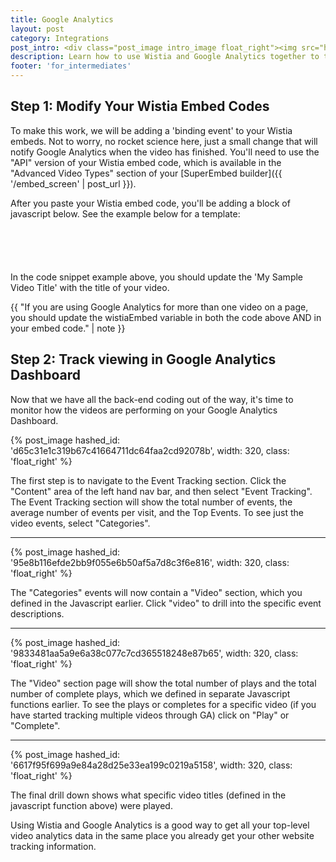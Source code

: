 ```yaml
---
title: Google Analytics
layout: post
category: Integrations
post_intro: <div class="post_image intro_image float_right"><img src="http://embed.wistia.com/deliveries/85df32f894f2b308139bd9feb49c8c04aed6efbd.png" width="250px" alt="google-analytics2" /></div><p>At Wistia, we love analytics.  While ours are pretty sweet, there are lots of tools out there, like <a href="http://google.com/analytics" title="google analytics">Google Analytics</a>. While Wistia's analytics give you more in-depth information on video plays, putting basic 'video play' stats in Google Analytics can give you a better picture of your web visit metrics.</p><p>This guide is here to help you get started integrating Wistia video tracking with your Google Analytics account.</p>
description: Learn how to use Wistia and Google Analytics together to track video plays.
footer: 'for_intermediates'
---
```


## Step 1: Modify Your Wistia Embed Codes

To make this work, we will be adding a 'binding event' to your Wistia embeds.  Not to worry, no rocket science here, just a small change that will notify Google Analytics when the video has finished.  You'll need to use the "API" version of your Wistia embed code, which is available in the "Advanced Video Types" section of your [SuperEmbed builder]({{ '/embed_screen' | post_url }}).

After you paste your Wistia embed code, you'll be adding a block of javascript below.  See the example below for a template:

<pre><code class="language-javascript">
<script type="text/javascript">
function gaFunc() {
  _gaq.push(['_trackEvent', 'Video','Play', 'My Sample Video Title']);
  wistiaEmbed.unbind("play", gaFunc);
}

wistiaEmbed.bind("play", gaFunc);

wistiaEmbed.bind("end", function () {
  _gaq.push(['_trackEvent', 'Video','Complete', 'My Sample Video Title']);
});
</script>
</code></pre>

In the code snippet example above, you should update the 'My Sample Video Title' with the title of your video.

{{ "If you are using Google Analytics for more than one video on a page, you should update the <span class='code'>wistiaEmbed</span> variable in both the code above AND in your embed code." | note }}

## Step 2: Track viewing in Google Analytics Dashboard

Now that we have all the back-end coding out of the way, it's time to monitor how the videos are performing on your Google Analytics Dashboard.

{% post_image hashed_id: 'd65c31e1c319b67c41664711dc64faa2cd92078b', width: 320, class: 'float_right' %} 

The first step is to navigate to the Event Tracking section.  Click the "Content" area of the left hand nav bar, and then select "Event Tracking".  The Event Tracking section will show the total number of events, the average number of events per visit, and the Top Events.  To see just the video events, select "Categories".

----

{% post_image hashed_id: '95e8b116efde2bb9f055e6b50af5a7d8c3f6e816', width: 320, class: 'float_right' %} 

The "Categories" events will now contain a "Video" section, which you defined in the Javascript earlier.  Click "video" to drill into the specific event descriptions.

----

{% post_image hashed_id: '9833481aa5a9e6a38c077c7cd365518248e87b65', width: 320, class: 'float_right' %} 

The "Video" section page will show the total number of plays and the total number of complete plays, which we defined in separate Javascript functions earlier.  To see the plays or completes for a specific video (if you have started tracking multiple videos through GA) click on "Play" or "Complete".

----

{% post_image hashed_id: '6617f95f699a9e84a28d25e33ea199c0219a5158', width: 320, class: 'float_right' %} 

The final drill down shows what specific video titles (defined in the javascript function above) were played.

Using Wistia and Google Analytics is a good way to get all your top-level video analytics data in the same place you already get your other website tracking information.
